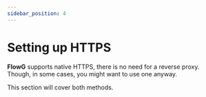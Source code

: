 ```yaml
---
sidebar_position: 4
---
```


# Setting up HTTPS

**FlowG** supports native HTTPS, there is no need for a reverse proxy. Though,
in some cases, you might want to use one anyway.

This section will cover both methods.
